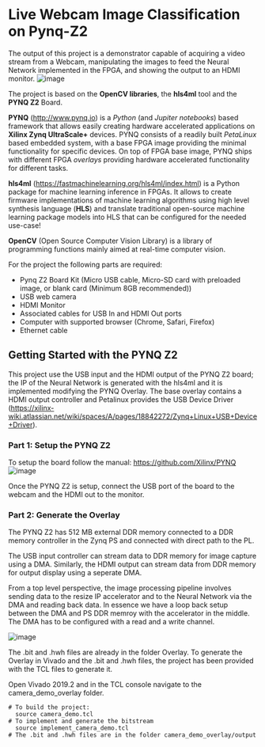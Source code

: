# Live Webcam Image Classification on Pynq-Z2
The output of this project is a demonstrator capable of acquiring a video stream from a Webcam, manipulating the images to feed the Neural Network implemented in the FPGA, and showing the output to an HDMI monitor. 
  ![image](https://user-images.githubusercontent.com/103663080/208403551-a12350fd-9dad-486c-8a0b-2747930f140e.png)
  
The project is based on the **OpenCV libraries**, the **hls4ml** tool and the **PYNQ Z2** Board. 

**PYNQ** (http://www.pynq.io) is a *Python* (and *Jupiter notebooks*) based framework that allows easily creating hardware accelerated applications on **Xilinx Zynq UltraScale+** devices. PYNQ consists of a readily built *PetaLinux* based embedded system, with a base FPGA image providing the minimal functionality for specific devices. On top of FPGA base image, PYNQ ships with different FPGA *overlays* providing hardware accelerated functionality for different tasks.

**hls4ml** (https://fastmachinelearning.org/hls4ml/index.html) is a Python package for machine learning inference in FPGAs. It allows to create firmware implementations of machine learning algorithms using high level synthesis language (**HLS**) and translate traditional open-source machine learning package models into HLS that can be configured for the needed use-case!

**OpenCV** (Open Source Computer Vision Library) is a library of programming functions mainly aimed at real-time computer vision.

For the project the following parts are required:
- Pynq Z2 Board Kit (Micro USB cable, Micro-SD card with preloaded image, or blank card (Minimum 8GB recommended))
- USB web camera
- HDMI Monitor
- Associated cables for USB In and HDMI Out ports
- Computer with supported browser (Chrome, Safari, Firefox)
- Ethernet cable


## Getting Started with the PYNQ Z2
This project use the USB input and the HDMI output of the PYNQ Z2 board; the IP of the Neural Network is generated with the hls4ml and it is implemented modifying the PYNQ Overlay. The base overlay contains a HDMI output controller and Petalinux provides the USB Device Driver (https://xilinx-wiki.atlassian.net/wiki/spaces/A/pages/18842272/Zynq+Linux+USB+Device+Driver).  

### Part 1: Setup the PYNQ Z2
To setup the board follow the manual: https://github.com/Xilinx/PYNQ
![image](https://user-images.githubusercontent.com/103663080/208415571-d2d1512c-b64d-44ec-9d0f-ee9c92a2ce89.png)

Once the PYNQ Z2 is setup, connect the USB port of the board to the webcam and the HDMI out to the monitor. 

### Part 2: Generate the Overlay
The PYNQ Z2 has 512 MB external DDR memory connected to a DDR memory controller in the Zynq PS and connected with direct path to the PL. 

The USB input controller can stream data to DDR memory for image capture using a DMA. Similarly, the HDMI output can stream data from DDR memory for output display using a seperate DMA.

From a top level perspective, the image processing pipeline involves sending data to the resize IP accelerator and to the Neural Network via the DMA and reading back data. In essence we have a loop back setup between the DMA and PS DDR memroy with the accelerator in the middle. The DMA has to be configured with a read and a write channel.

![image](https://user-images.githubusercontent.com/103663080/208722748-c7d8f317-b6c5-4774-908c-c12b3e5209bd.png)

The .bit and .hwh files are already in the folder Overlay.
To generate the Overlay in Vivado and the .bit and .hwh files, the project has been provided with the TCL files to generate it. 

Open Vivado 2019.2 and in the TCL console navigate to the camera_demo_overlay folder.

  ````` 
  # To build the project:
    source camera_demo.tcl
  # To implement and generate the bitstream
    source implement_camera_demo.tcl
  # The .bit and .hwh files are in the folder camera_demo_overlay/output
